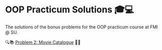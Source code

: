 # OOP Practicum Solutions 🎓💻

 The solutions of the bonus problems for the OOP practicum course at FMI @ SU.


🔍📚 [Problem 2: Movie Catalogue](https://github.com/kaloyantihomirov/BonusProblemsOOP/tree/main/MovieCatalogue#readme) 🎥🔖
